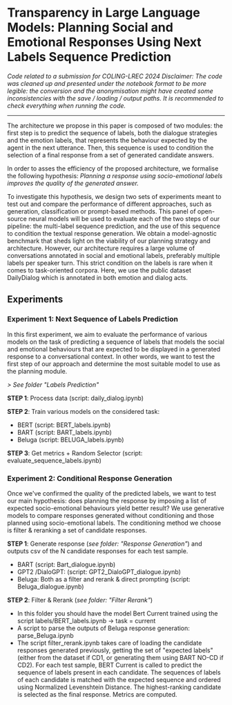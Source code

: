 # Transparency in Large Language Models: Planning Social and Emotional Responses Using Next Labels Sequence Prediction 

_Code related to a submission for COLING-LREC 2024_
_Disclaimer: The code was cleaned up and presented under the notebook format to be more legible: the conversion and the anonymisation might have created some inconsistencies with the save / loading / output paths. It is recommended to check everything when running the code._

---

The architecture we propose in this paper is composed of two modules: the first step is to predict the sequence of labels, both the dialogue strategies and the emotion labels, that represents the behaviour expected by the agent in the next utterance. Then, this sequence is used to condition the selection of a final response from a set of generated candidate answers.

In order to asses the efficiency of the proposed architecture, we formalise the following hypothesis: _Planning a response using socio-emotional labels improves the quality of the generated answer._

To investigate this hypothesis, we design two sets of experiments meant to test out and compare the performance of different approaches, such as generation, classification or prompt-based methods. This panel of open-source neural models will be used to evaluate each of the two steps of our pipeline: the multi-label sequence prediction, and the use of this sequence to condition the textual response generation. We obtain a model-agnostic benchmark that sheds light on the viability of our planning strategy and architecture. However, our architecture requires a large volume of conversations annotated in social and emotional labels, preferably multiple labels per speaker turn. This strict condition on the labels is rare when it comes to task-oriented corpora. Here, we use the public dataset DailyDialog which is annotated in both emotion and dialog acts.

## Experiments ##

### Experiment 1: Next Sequence of Labels Prediction ###
In this first experiment, we aim to evaluate the performance of various models on the task of predicting a sequence of labels that models the social and emotional behaviours that are expected to be displayed in a generated response to a conversational context. In other words, we want to test the first step of our approach and determine the most suitable model to use as the planning module. 

_> See folder "Labels Prediction"_

**STEP 1**: Process data (script: daily_dialog.ipynb)

**STEP 2**: Train various models on the considered task:
* BERT (script: BERT_labels.ipynb)
* BART (script: BART_labels.ipynb)
* Beluga (script: BELUGA_labels.ipynb)

**STEP 3**: Get metrics + Random Selector (script: evaluate_sequence_labels.ipynb)


### Experiment 2: Conditional Response Generation ###
Once we've confirmed the quality of the predicted labels, we want to test our main hypothesis: does planning the response by imposing a list of expected socio-emotional behaviours yield better result? We use generative models to compare responses generated without conditioning and those planned using socio-emotional labels. The conditioning method we choose is filter & reranking a set of candidate responses.

**STEP 1**: Generate response (_see folder: "Response Generation"_) and outputs csv of the N candidate responses for each test sample.
* BART (script: Bart_dialogue.ipynb)
* GPT2 /DialoGPT: (script: GPT2_DialoGPT_dialogue.ipynb)
* Beluga: Both as a filter and rerank & direct prompting (script: Beluga_dialogue.ipynb)

**STEP 2**: Filter & Rerank (_see folder: "Filter Rerank"_)
* In this folder you should have the model Bert Current trained using the script labels/BERT_labels.ipynb -> task = current
* A script to parse the outputs of Beluga response generation: parse_Beluga.ipynb
* The script filter_rerank.ipynb takes care of loading the candidate responses generated previously, getting the set of "expected labels" (either from the dataset if CD1, or generating them using BART NO-CD if CD2). For each test sample, BERT Current is called to predict the sequence of labels present in each candidate. The sequences of labels of each candidate is matched with the expected sequence and ordered using Normalized Levenshtein Distance. The highest-ranking candidate is selected as the final response. Metrics are computed.
